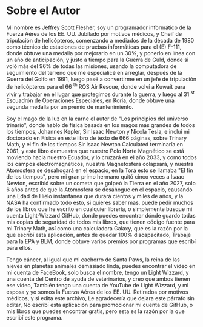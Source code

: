 # Sobre el Autor

Mi nombre es Jeffrey Scott Flesher, soy un programador informático de la Fuerza Aérea de los EE. UU. Jubilado por motivos médicos,
y Cheif de tripulación de helicópteros,
comenzando a mediados de la década de 1980 como técnico de estaciones de pruebas informáticas para el (E) F-111,
donde obtuve una medalla por mejorarlo en un 30%,
y ponerlo en línea con un año de anticipación,
y justo a tiempo para la Guerra de Guld,
donde si voló más del 96% de todas las misiones,
usando la computadora de seguimiento del terreno que me especialicé en arreglar,
después de la Guerra del Golfo en 1991,
luego pasé a convertirme en un jefe de tripulación de helicópteros para el 66 <sup> th </sup> RQS Air Rescue,
donde volví a Kuwait para vivir y trabajar en el lugar que protegimos durante la guerra,
y luego al 31 <sup> st </sup> Escuadrón de Operaciones Especiales,
en Koria, donde obtuve una segunda medalla por un premio de mantenimiento.

Soy el mago de la luz en la carne
el autor de "Los principios del universo trinario",
donde hablo de física basada en los magos más grandes de todos los tiempos,
Johannes Kepler, Sir Isaac Newton y Nicola Tesla,
e incluí mi doctorado en Física en este libro de texto de 666 páginas,
sobre Trinary Math, y el fin de los tiempos Sir Isaac Newton Calculated terminaría en 2061,
y este libro demuestra que nuestro Polo Norte Magnético se está moviendo hacia nuestro Ecuador,
y lo cruzará en el año 2033,
y como todos los campos electromagnéticos,
nuestra Magnetosfera colapsará,
y nuestra Atomosfera se desahogará en el espacio,
en la Torá esto se llamaba "El fin de los tiempos",
pero mi gran primo hermano quitó cinco veces a Isaac Newton,
escribió sobre un cometa que golpeó la Tierra en el año 2027,
solo 6 años antes de que la Atomosfera se desahogue en el espacio,
causando una Edad de Hielo instantánea que durará cientos y miles de años,
y la NASA ha confirmado todo esto,
si quieres saber mas,
puede pedir muchos de los libros que he escrito en cualquier librería,
o simplemente busque mi cuenta Light-Wizzard GitHub,
donde puedes encontrar dónde guardo todas mis copias de seguridad de todos mis libros,
que tienen código fuente para mi Trinary Math,
así como una calculadora Galaxy,
que es la razón por la que escribí esta aplicación,
antes de quedar 100% discapacitado,
Trabajé para la EPA y BLM,
donde obtuve varios premios por programas que escribí para ellos.

Tengo cáncer, al igual que mi cachorro de Santa Paws,
la reina de las nieves en planetas animales demasiado linda,
puedes encontrar el video en mi cuenta de FaceBook,
solo busca el nombre, tengo un Light Wizzard,
y una cuenta del Centro de ayuda de veterinarios,
y creo que ambos tienen ese video,
También tengo una cuenta de YouTube de Light Wizzard,
y mi esposa y yo somos la Fuerza Aérea de los EE. UU. Retirados por motivos médicos,
y si edita este archivo,
Le agradecería que dejara este párrafo sin editar,
No escribí esta aplicación para promocionar mi cuenta de GitHub,
o mis libros que puedes encontrar gratis,
pero esta es la razón por la que escribí este programa.